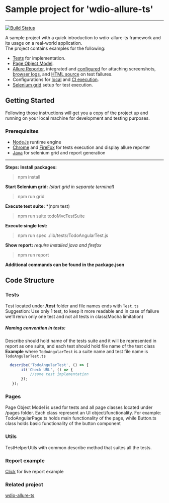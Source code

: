 # Sample project for 'wdio-allure-ts'
------------
[![Build Status](https://travis-ci.org/cloudinary/wdio-allure-ts-example.svg?branch=master)](https://travis-ci.org/cloudinary/wdio-allure-ts-example)

A sample project with a quick introduction to wdio-allure-ts framework and its usage on a real-world application.  
The project contains examples for the following:
* [Tests](https://github.com/cloudinary/wdio-allure-ts-example/tree/master/src/tests) for implementation.
* [Page Object Model](https://github.com/cloudinary/wdio-allure-ts-example/tree/master/src/pages).
* [Allure Reporter](http://allure.qatools.ru), integrated and [configured](https://github.com/cloudinary/wdio-allure-ts-example/blob/0edb5c064cee25ecd41cc85b41aa1cc7caca7ae0/wdio.conf.js#L159) for attaching screenshots, [browser logs](https://github.com/cloudinary/wdio-allure-ts-example/blob/0edb5c064cee25ecd41cc85b41aa1cc7caca7ae0/wdio.conf.js#L260), and [HTML source](https://github.com/cloudinary/wdio-allure-ts-example/blob/0edb5c064cee25ecd41cc85b41aa1cc7caca7ae0/wdio.conf.js#L268) on test failures.
* Configurations for [local](https://github.com/cloudinary/wdio-allure-ts-example/blob/master/wdio.dev.conf.js) and [CI execution](https://github.com/cloudinary/wdio-allure-ts-example/blob/master/wdio.ci.conf.js).
* [Selenium grid](https://github.com/angular/webdriver-manager) setup for test execution.

## Getting Started
Following those instructions will get you a copy of the project up and running on your local machine for development and testing purposes.
### Prerequisites

* [NodeJs](https://nodejs.org/en/ "NodeJs") runtime engine
* [Chrome](https://www.google.com/chrome/ "Chrome") and [FireFox](https://www.mozilla.org/en-US/ "FireFox")  for tests execution and display allure reporter
* [Java](http://www.oracle.com/technetwork/java/index.html "Java") for selenium grid and report generation 

------------
**Steps:**
**Install packages:**
> npm install

**Start Selenium grid:** *(start grid in separate terminal)*
> npm run grid

**Execute test suite:** *(npm test)
> npm run suite todoMvcTestSuite

**Execute single test:**
> npm run spec ./lib/tests/TodoAngularTest.js

**Show report:** *require installed java and firefox*
> npm run report


**Additional commands can be found in the package.json**
## Code Structure

### Tests
Test located under **/test** folder and file names ends with `Test.ts`
Suggestion: Use only 1 test, to keep it more readable and in case of failure we'll rerun only one test and not all tests in class(Mocha limitation)

##### Naming convention in tests:
Describe should hold name of the tests suite and it will be represented in report as one suite, and each test should hold file name of the test class
**Example** where `TodoAngularTest` is a suite name and test file name is `TodoAngularTest.ts`
 ```javascript
   describe('TodoAngularTest', () => {
        it('Check URL', () => {
            //some test implementation
        });
    });
```
### Pages
Page Object Model is used for tests and all page classes located under /pages folder. Each class represent an UI object/functionality.
For example: TodoAngularPage.ts holds main functionality of the page, while Button.ts class holds basic functionality of the button component

### Utils
TestHelperUtils with common describe method that suites all the tests.

### Report example
[Click](https://cloudinary.github.io/wdio-allure-ts-example/allure-report/index.html "Click")  for live report example

### Related project
[wdio-allure-ts](https://github.com/cloudinary/wdio-allure-ts)